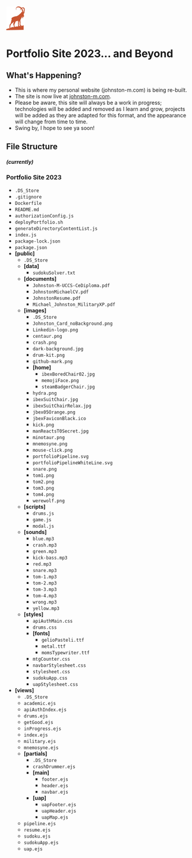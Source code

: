 # <img src="public/images/jbex05Orange.png" alt="Alt Text" width="50">
# Portfolio Site 2023... and Beyond


## What's Happening?

* This is where my personal website (johnston-m.com) is being re-built.
* The site is now live at [johnston-m.com](https://johnston-m.com).
* Please be aware, this site will always be a work in progress; technologies will be added and removed as I learn and grow, projects will be added as they are adapted for this format, and the appearance will change from time to time.
* Swing by, I hope to see ya soon!

## File Structure 
##### (currently)

### Portfolio Site 2023
<!-- START: contents list -->
- `.DS_Store`
- `.gitignore`
- `Dockerfile`
- `README.md`
- `authorizationConfig.js`
- `deployPortfolio.sh`
- `generateDirectoryContentList.js`
- `index.js`
- `package-lock.json`
- `package.json`
- **[public]**
  - `.DS_Store`
  - **[data]**
    - `sudokuSolver.txt`
  - **[documents]**
    - `Johnston-M-UCCS-CeDiploma.pdf`
    - `JohnstonMichaelCV.pdf`
    - `JohnstonResume.pdf`
    - `Michael_Johnston_MilitaryXP.pdf`
  - **[images]**
    - `.DS_Store`
    - `Johnston_Card_noBackground.png`
    - `Linkedin-logo.png`
    - `centaur.png`
    - `crash.png`
    - `dark-background.jpg`
    - `drum-kit.png`
    - `github-mark.png`
    - **[home]**
      - `ibexBoredChair02.jpg`
      - `memojiFace.png`
      - `steamBadgerChair.jpg`
    - `hydra.png`
    - `ibexSuitChair.jpg`
    - `ibexSuitChairRelax.jpg`
    - `jbex05Orange.png`
    - `jbexFaviconBlack.ico`
    - `kick.png`
    - `manReactsT0Secret.jpg`
    - `minotaur.png`
    - `mnemosyne.png`
    - `mouse-click.png`
    - `portfolioPipeline.svg`
    - `portfolioPipelineWhiteLine.svg`
    - `snare.png`
    - `tom1.png`
    - `tom2.png`
    - `tom3.png`
    - `tom4.png`
    - `werewolf.png`
  - **[scripts]**
    - `drums.js`
    - `game.js`
    - `modal.js`
  - **[sounds]**
    - `blue.mp3`
    - `crash.mp3`
    - `green.mp3`
    - `kick-bass.mp3`
    - `red.mp3`
    - `snare.mp3`
    - `tom-1.mp3`
    - `tom-2.mp3`
    - `tom-3.mp3`
    - `tom-4.mp3`
    - `wrong.mp3`
    - `yellow.mp3`
  - **[styles]**
    - `apiAuthMain.css`
    - `drums.css`
    - **[fonts]**
      - `gelioPasteli.ttf`
      - `metal.ttf`
      - `momsTypewriter.ttf`
    - `mtgCounter.css`
    - `navbarStylesheet.css`
    - `stylesheet.css`
    - `sudokuApp.css`
    - `uapStylesheet.css`
- **[views]**
  - `.DS_Store`
  - `academic.ejs`
  - `apiAuthIndex.ejs`
  - `drums.ejs`
  - `getGood.ejs`
  - `inProgress.ejs`
  - `index.ejs`
  - `military.ejs`
  - `mnemosyne.ejs`
  - **[partials]**
    - `.DS_Store`
    - `crashDrummer.ejs`
    - **[main]**
      - `footer.ejs`
      - `header.ejs`
      - `navbar.ejs`
    - **[uap]**
      - `uapFooter.ejs`
      - `uapHeader.ejs`
      - `uapMap.ejs`
  - `pipeline.ejs`
  - `resume.ejs`
  - `sudoku.ejs`
  - `sudokuApp.ejs`
  - `uap.ejs`
<!-- END: contents list -->